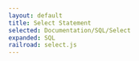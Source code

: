 ```yaml
---
layout: default
title: Select Statement
selected: Documentation/SQL/Select
expanded: SQL
railroad: select.js
---
```

